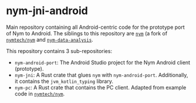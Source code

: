 # nym-jni-android

Main repository containing all Android-centric code for the prototype port of Nym to Android. The siblings to this repository are [`nym`](https://github.com/jackykwe/nym) (a fork of [`nymtech/nym`](https://github.com/nymtech/nym) and [`nym-data-analysis`](https://github.com/jackykwe/nym-data-analysis).

This repository contains 3 sub-repositories:
- `nym-android-port`: The Android Studio project for the Nym Android client (prototype).
- `nym-jni`: A Rust crate that glues `nym` with `nym-android-port`. Additionally, it contains the `jvm_kotlin_typing` library.
- `nym-pc`: A Rust crate that contains the PC client. Adapted from example code in [`nymtech/nym`](https://github.com/nymtech/nym/blob/d92d6877a47aeec233a65658caba0379c75a9788/clients/native/examples/websocket_textsend.rs).

